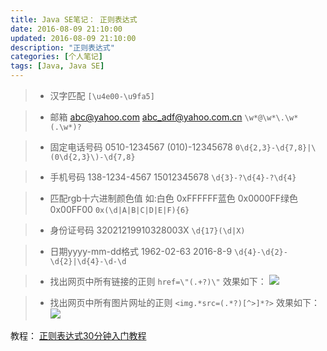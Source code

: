 ```yaml
---
title: Java SE笔记： 正则表达式
date: 2016-08-09 21:10:00
updated: 2016-08-09 21:10:00
description: "正则表达式"
categories: [个人笔记]
tags: [Java, Java SE]
---
```


> - 汉字匹配
> `[\u4e00-\u9fa5]`

> - 邮箱 abc@yahoo.com  abc_adf@yahoo.com.cn
> `\w*@\w*\.\w*(.\w*)?`

> - 固定电话号码 0510-1234567 (010)-12345678
> `0\d{2,3}-\d{7,8}|\(0\d{2,3}\)-\d{7,8}`

> - 手机号码 138-1234-4567 15012345678
> `\d{3}-?\d{4}-?\d{4}`

> - 匹配rgb十六进制颜色值 如:白色 0xFFFFFF蓝色 0x0000FF绿色 0x00FF00
> `0x(\d|A|B|C|D|E|F){6}`

> - 身份证号码 32021219910328003X
> `\d{17}(\d|X)`

> - 日期yyyy-mm-dd格式 1962-02-63   2016-8-9
> `\d{4}-\d{2}-\d{2}|\d{4}-\d-\d`

> - 找出网页中所有链接的正则
> `href=\"(.+?)\"`
> 效果如下：
> ![](/images/javase_24.png)

> - 找出网页中所有图片网址的正则
> `<img.*src=(.*?)[^>]*?>`
> 效果如下：
> ![](/images/javase_25.png)

教程： [正则表达式30分钟入门教程](http://deerchao.net/tutorials/regex/regex.htm)